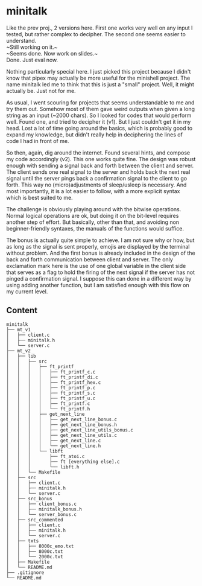 # minitalk

Like the prev proj., 2 versions here. First one works very well on any input I tested, but rather complex to decipher.
The second one seems easier to understand.  
~Still working on it.~  
~Seems done. Now work on slides.~  
Done. Just eval now.  

Nothing particularly special here. I just picked this project because I didn't know that pipex may actually be more useful for the minishell project. The name minitalk led me to think that this is just a "small" project. Well, it might actually be. Just not for me. 

As usual, I went scouring for projects that seems understandable to me and try them out. Somehow most of them gave weird outputs when given a long string as an input (~2000 chars). So I looked for codes that would perform well. Found one, and tried to decipher it (v1). But I just couldn't get it in my head. Lost a lot of time going around the basics, which is probably good to expand my knowledge, but didn't really help in deciphering the lines of code I had in front of me. 

So then, again, dig around the internet. Found several hints, and compose my code accordingly (v2). This one works quite fine. The design was robust enough with sending a signal back and forth between the client and server. The client sends one real signal to the server and holds back the next real signal until the server pings back a confirmation signal to the client to go forth. This way no (micro)adjustments of sleep/usleep is necessary. And most importantly, it is a lot easier to follow, with a more explicit syntax which is best suited to me.

The challenge is obviously playing around with the bitwise operations. Normal logical operations are ok, but doing it on the bit-level requires another step of effort. But basically, other than that, and avoiding non beginner-friendly syntaxes, the manuals of the functions would suffice.

The bonus is actually quite simple to achieve. I am not sure why or how, but as long as the signal is sent properly, emojis are displayed by the terminal without problem. And the first bonus is already included in the design of the back and forth communication between client and server. The only exclamation mark here is the use of one global variable in the client side that serves as a flag to hold the firing of the next signal if the server has not pinged a confirmation signal. I suppose this can done in a different way by using adding another function, but I am satisfied enough with this flow on my current level.

## Content
```
minitalk
├── mt_v1
│   ├── client.c
│   ├── minitalk.h
│   └── server.c
├── mt_v2
│   ├── lib
│   │   ├── src
│   │   │   ├── ft_printf
│   │   │   │   ├── ft_printf_c.c
│   │   │   │   ├── ft_printf_di.c
│   │   │   │   ├── ft_printf_hex.c
│   │   │   │   ├── ft_printf_p.c
│   │   │   │   ├── ft_printf_s.c
│   │   │   │   ├── ft_printf_u.c
│   │   │   │   ├── ft_printf.c
│   │   │   │   └── ft_printf.h
│   │   │   ├── get_next_line
│   │   │   │   ├── get_next_line_bonus.c
│   │   │   │   ├── get_next_line_bonus.h
│   │   │   │   ├── get_next_line_utils_bonus.c
│   │   │   │   ├── get_next_line_utils.c
│   │   │   │   ├── get_next_line.c
│   │   │   │   └── get_next_line.h
│   │   │   └── libft
│   │   │       ├── ft_atoi.c
│   │   │       ├── ft [everything else].c
│   │   │       └── libft.h
│   │   └── Makefile
│   ├── src
│   │   ├── client.c
│   │   ├── minitalk.h
│   │   └── server.c
│   ├── src_bonus
│   │   ├── client_bonus.c
│   │   ├── minitalk_bonus.h
│   │   └── server_bonus.c
│   ├── src_commented
│   │   ├── client.c
│   │   ├── minitalk.h
│   │   └── server.c
│   ├── txts
│   │   ├── 8000c_emo.txt
│   │   ├── 8000c.txt
│   │   └── 2000c.txt
│   ├── Makefile
│   └── README.md
├── .gitignore
└── README.md
```
